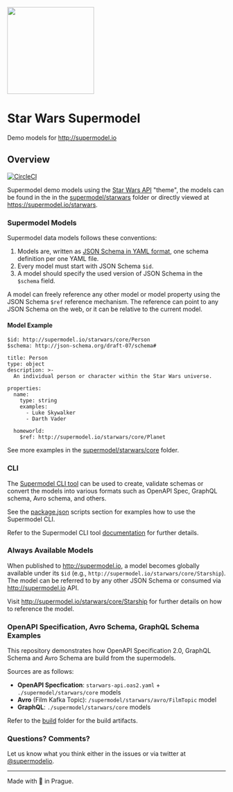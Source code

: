 [<img src="https://supermodel.io/static/media/badge.34435ccd.svg" width="200">](http://supermodel.io)

# Star Wars Supermodel
Demo models for http://supermodel.io

## Overview

[![CircleCI](https://circleci.com/gh/supermodel/starwars.svg?style=svg)](https://circleci.com/gh/supermodel/starwars)

Supermodel demo models using the [Star Wars API](https://swapi.co/) "theme", the models can be found in the in the [supermodel/starwars](https://github.com/supermodel/starwars/tree/master/supermodel/starwars) folder or directly viewed at https://supermodel.io/starwars.

### Supermodel Models 
Supermodel data models follows these conventions: 

1. Models are, written as [JSON Schema in YAML format](http://json-schema.org/), one schema definition per one YAML file. 
1. Every model must start with JSON Schema `$id`.
1. A model should specify the used version of JSON Schema in the `$schema` field.

A model can freely reference any other model or model property using the JSON Schema `$ref` reference mechanism. The reference can point to any JSON Schema on the web, or it can be relative to the current model.

#### Model Example

```
$id: http://supermodel.io/starwars/core/Person
$schema: http://json-schema.org/draft-07/schema#

title: Person
type: object
description: >-
  An individual person or character within the Star Wars universe.

properties:
  name: 
    type: string
    examples:
      - Luke Skywalker
      - Darth Vader
  
  homeworld:
    $ref: http://supermodel.io/starwars/core/Planet
```

See more examples in the [supermodel/starwars/core](https://github.com/supermodel/starwars/tree/master/supermodel/starwars/core) folder.


### CLI 

The [Supermodel CLI tool](https://github.com/supermodel/supermodel) can be used to create, validate schemas or convert the models into various formats such as OpenAPI Spec, GraphQL schema, Avro schema, and others. 

See the [package.json](https://github.com/supermodel/starwars/blob/master/package.json) scripts section for examples how to use the Supermodel CLI.

Refer to the Supermodel CLI tool [documentation](https://github.com/supermodel/supermodel) for further details.

### Always Available Models

When published to http://supermodel.io, a model becomes globally available under its `$id` (e.g., `http://supermodel.io/starwars/core/Starship`). The model can be referred to by any other JSON Schema or consumed via http://supermodel.io API. 

Visit http://supermodel.io/starwars/core/Starship for further details on how to reference the model. 

### OpenAPI Specification, Avro Schema, GraphQL Schema Examples

This repository demonstrates how OpenAPI Specification 2.0, GraphQL Schema and Avro Schema are build from the supermodels.

Sources are as follows:

- **OpenAPI Specfication**: `starwars-api.oas2.yaml` + `./supermodel/starwars/core` models
- **Avro** (Film Kafka Topic): `/supermodel/starwars/avro/FilmTopic` model
- **GraphQL**: `./supermodel/starwars/core` models

Refer to the [build](https://github.com/supermodel/starwars/tree/master/build) folder for the build artifacts.

### Questions? Comments?

Let us know what you think either in the issues or via twitter at [@supermodelio](https://twitter.com/supermodelio).

----

Made with 🖤 in Prague.
